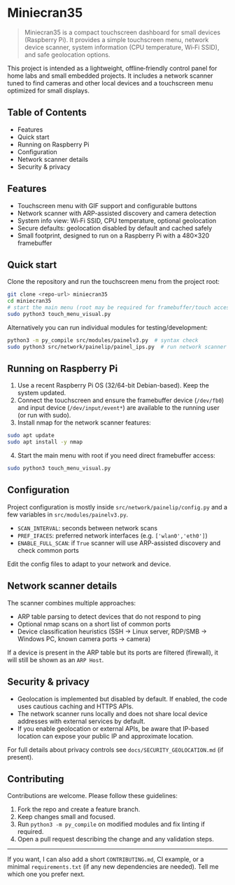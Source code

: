 # Miniecran35

> Miniecran35 is a compact touchscreen dashboard for small devices (Raspberry Pi). It provides a simple touchscreen menu, network device scanner, system information (CPU temperature, Wi‑Fi SSID), and safe geolocation options.

This project is intended as a lightweight, offline‑friendly control panel for home labs and small embedded projects. It includes a network scanner tuned to find cameras and other local devices and a touchscreen menu optimized for small displays.

## Table of Contents

- Features
- Quick start
- Running on Raspberry Pi
- Configuration
- Network scanner details
- Security & privacy


## Features

- Touchscreen menu with GIF support and configurable buttons
- Network scanner with ARP-assisted discovery and camera detection
- System info view: Wi‑Fi SSID, CPU temperature, optional geolocation
- Secure defaults: geolocation disabled by default and cached safely
- Small footprint, designed to run on a Raspberry Pi with a 480×320 framebuffer

## Quick start

Clone the repository and run the touchscreen menu from the project root:

```bash
git clone <repo-url> miniecran35
cd miniecran35
# start the main menu (root may be required for framebuffer/touch access)
sudo python3 touch_menu_visual.py
```

Alternatively you can run individual modules for testing/development:

```bash
python3 -m py_compile src/modules/painelv3.py  # syntax check
sudo python3 src/network/painelip/painel_ips.py  # run network scanner
```

## Running on Raspberry Pi

1. Use a recent Raspberry Pi OS (32/64-bit Debian-based). Keep the system updated.
2. Connect the touchscreen and ensure the framebuffer device (`/dev/fb0`) and input device (`/dev/input/event*`) are available to the running user (or run with sudo).
3. Install nmap for the network scanner features:

```bash
sudo apt update
sudo apt install -y nmap
```

4. Start the main menu with root if you need direct framebuffer access:

```bash
sudo python3 touch_menu_visual.py
```

## Configuration

Project configuration is mostly inside `src/network/painelip/config.py` and a few variables in `src/modules/painelv3.py`.

- `SCAN_INTERVAL`: seconds between network scans
- `PREF_IFACES`: preferred network interfaces (e.g. `['wlan0','eth0']`)
- `ENABLE_FULL_SCAN`: if `True` scanner will use ARP-assisted discovery and check common ports

Edit the config files to adapt to your network and device.

## Network scanner details

The scanner combines multiple approaches:

- ARP table parsing to detect devices that do not respond to ping
- Optional nmap scans on a short list of common ports
- Device classification heuristics (SSH → Linux server, RDP/SMB → Windows PC, known camera ports → camera)

If a device is present in the ARP table but its ports are filtered (firewall), it will still be shown as an `ARP Host`.

## Security & privacy

- Geolocation is implemented but disabled by default. If enabled, the code uses cautious caching and HTTPS APIs.
- The network scanner runs locally and does not share local device addresses with external services by default.
- If you enable geolocation or external APIs, be aware that IP-based location can expose your public IP and approximate location.

For full details about privacy controls see `docs/SECURITY_GEOLOCATION.md` (if present).

## Contributing

Contributions are welcome. Please follow these guidelines:

1. Fork the repo and create a feature branch.
2. Keep changes small and focused.
3. Run `python3 -m py_compile` on modified modules and fix linting if required.
4. Open a pull request describing the change and any validation steps.


---

If you want, I can also add a short `CONTRIBUTING.md`, CI example, or a minimal `requirements.txt` (if any new dependencies are needed). Tell me which one you prefer next.
